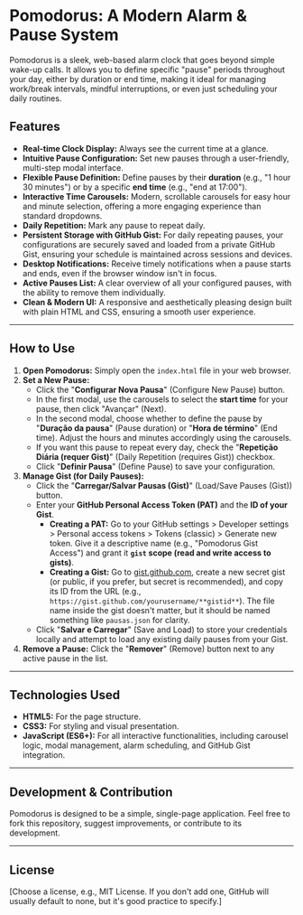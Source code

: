 # Pomodorus: A Modern Alarm & Pause System

Pomodorus is a sleek, web-based alarm clock that goes beyond simple wake-up calls. It allows you to define specific "pause" periods throughout your day, either by duration or end time, making it ideal for managing work/break intervals, mindful interruptions, or even just scheduling your daily routines.

## Features

* **Real-time Clock Display:** Always see the current time at a glance.
* **Intuitive Pause Configuration:** Set new pauses through a user-friendly, multi-step modal interface.
* **Flexible Pause Definition:** Define pauses by their **duration** (e.g., "1 hour 30 minutes") or by a specific **end time** (e.g., "end at 17:00").
* **Interactive Time Carousels:** Modern, scrollable carousels for easy hour and minute selection, offering a more engaging experience than standard dropdowns.
* **Daily Repetition:** Mark any pause to repeat daily.
* **Persistent Storage with GitHub Gist:** For daily repeating pauses, your configurations are securely saved and loaded from a private GitHub Gist, ensuring your schedule is maintained across sessions and devices.
* **Desktop Notifications:** Receive timely notifications when a pause starts and ends, even if the browser window isn't in focus.
* **Active Pauses List:** A clear overview of all your configured pauses, with the ability to remove them individually.
* **Clean & Modern UI:** A responsive and aesthetically pleasing design built with plain HTML and CSS, ensuring a smooth user experience.

---

## How to Use

1.  **Open Pomodorus:** Simply open the `index.html` file in your web browser.
2.  **Set a New Pause:**
    * Click the "**Configurar Nova Pausa**" (Configure New Pause) button.
    * In the first modal, use the carousels to select the **start time** for your pause, then click "Avançar" (Next).
    * In the second modal, choose whether to define the pause by "**Duração da pausa**" (Pause duration) or "**Hora de término**" (End time). Adjust the hours and minutes accordingly using the carousels.
    * If you want this pause to repeat every day, check the "**Repetição Diária (requer Gist)**" (Daily Repetition (requires Gist)) checkbox.
    * Click "**Definir Pausa**" (Define Pause) to save your configuration.
3.  **Manage Gist (for Daily Pauses):**
    * Click the "**Carregar/Salvar Pausas (Gist)**" (Load/Save Pauses (Gist)) button.
    * Enter your **GitHub Personal Access Token (PAT)** and the **ID of your Gist**.
        * **Creating a PAT:** Go to your GitHub settings > Developer settings > Personal access tokens > Tokens (classic) > Generate new token. Give it a descriptive name (e.g., "Pomodorus Gist Access") and grant it **`gist` scope (read and write access to gists)**.
        * **Creating a Gist:** Go to [gist.github.com](https://gist.github.com/), create a new secret gist (or public, if you prefer, but secret is recommended), and copy its ID from the URL (e.g., `https://gist.github.com/yourusername/**gistid**`). The file name inside the gist doesn't matter, but it should be named something like `pausas.json` for clarity.
    * Click "**Salvar e Carregar**" (Save and Load) to store your credentials locally and attempt to load any existing daily pauses from your Gist.
4.  **Remove a Pause:** Click the "**Remover**" (Remove) button next to any active pause in the list.

---

## Technologies Used

* **HTML5:** For the page structure.
* **CSS3:** For styling and visual presentation.
* **JavaScript (ES6+):** For all interactive functionalities, including carousel logic, modal management, alarm scheduling, and GitHub Gist integration.

---

## Development & Contribution

Pomodorus is designed to be a simple, single-page application. Feel free to fork this repository, suggest improvements, or contribute to its development.

---

## License

[Choose a license, e.g., MIT License. If you don't add one, GitHub will usually default to none, but it's good practice to specify.]
